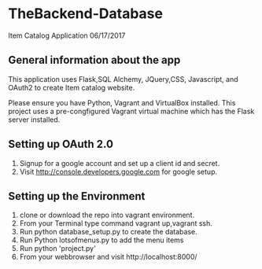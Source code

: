 # TheBackend-Database

Item Catalog Application  06/17/2017

General information about the app
------------------------------------
This application uses Flask,SQL Alchemy, JQuery,CSS, Javascript, and OAuth2 to create Item catalog website.

Please ensure you have Python, Vagrant and VirtualBox installed. This project uses a pre-congfigured Vagrant virtual machine which has the Flask server installed.

Setting up OAuth 2.0
-----------------------------------

1. Signup for a google account and set up a client id and secret.
2. Visit http://console.developers.google.com for google setup.


Setting up the Environment
----------------------------------

1. clone or download the repo into vagrant environment.
2. From your Terminal type command vagrant up,vagrant ssh.
3. Run python database_setup.py to create the database.
4. Run Python lotsofmenus.py to add the menu items
5. Run python 'project.py'
6. From your webbrowser and visit http://localhost:8000/
